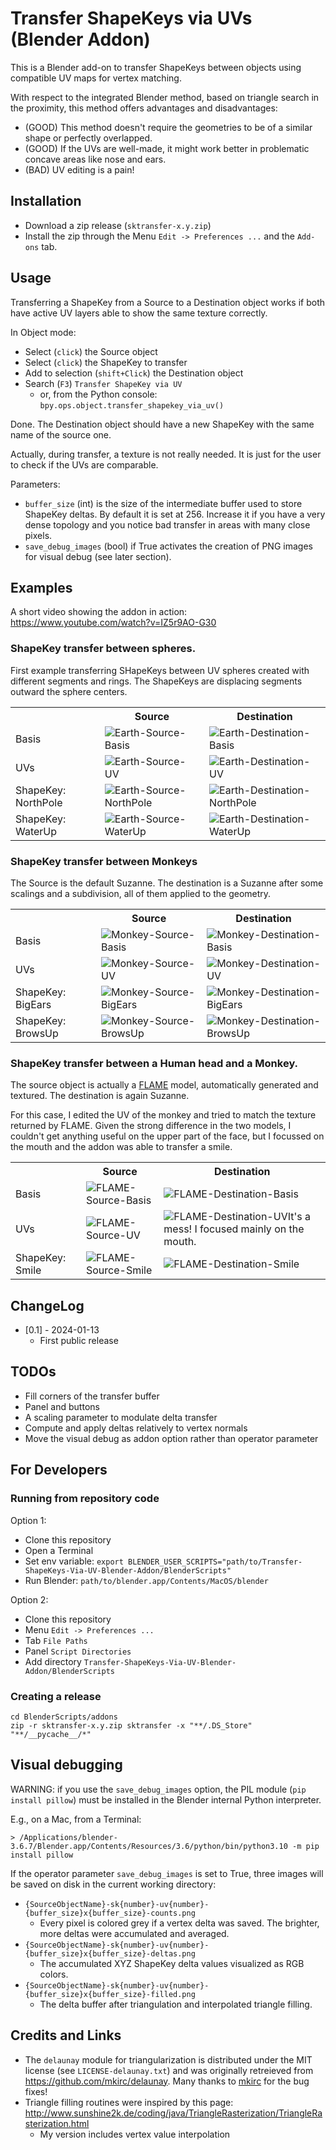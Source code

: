 # Transfer ShapeKeys via UVs (Blender Addon)

This is a Blender add-on to transfer ShapeKeys between objects using compatible UV maps for vertex matching.

With respect to the integrated Blender method, based on triangle search in the proximity, this method offers advantages and disadvantages:

* (GOOD) This method doesn't require the geometries to be of a similar shape or perfectly overlapped.
* (GOOD) If the UVs are well-made, it might work better in problematic concave areas like nose and ears.
* (BAD) UV editing is a pain!

## Installation

* Download a zip release (`sktransfer-x.y.zip`)
* Install the zip through the Menu `Edit -> Preferences ...` and the `Add-ons` tab.

## Usage


Transferring a ShapeKey from a Source to a Destination object works if both have active UV layers able to show the same texture correctly.

In Object mode:

* Select (`click`) the Source object
* Select (`click`) the ShapeKey to transfer
* Add to selection (`shift+Click`) the Destination object
* Search (`F3`) `Transfer ShapeKey via UV`
  * or, from the Python console: `bpy.ops.object.transfer_shapekey_via_uv()`


Done. The Destination object should have a new ShapeKey with the same name of the source one.

Actually, during transfer, a texture is not really needed. It is just for the user to check if the UVs are comparable.


Parameters:

* `buffer_size` (int) is the size of the intermediate buffer used to store ShapeKey deltas. By default it is set at 256. Increase it if you have a very dense topology and you notice bad transfer in areas with many close pixels.
* `save_debug_images` (bool) if True activates the creation of PNG images for visual debug (see later section).

## Examples

A short video showing the addon in action: <https://www.youtube.com/watch?v=IZ5r9AO-G30>


### ShapeKey transfer between spheres.

First example transferring SHapeKeys between UV spheres created with different segments and rings.
The ShapeKeys are displacing segments outward the sphere centers.

<table>
<tr><th></th><th>Source</th><th>Destination</th></tr>
<tr><td>Basis</td><td><img src="Pics/Earth-Source-Basis.png" alt="Earth-Source-Basis"></td><td><img src="Pics/Earth-Destination-Basis.png" alt="Earth-Destination-Basis"></td></tr>
<tr><td>UVs</td><td><img src="Pics/Earth-Source-UV.png" alt="Earth-Source-UV"></td><td><img src="Pics/Earth-Destination-UV.png" alt="Earth-Destination-UV"></td></tr>
<tr><td>ShapeKey: NorthPole</td><td><img src="Pics/Earth-Source-NorthPole.png" alt="Earth-Source-NorthPole"></td><td><img src="Pics/Earth-Destination-NorthPole.png" alt="Earth-Destination-NorthPole"></td></tr>
<tr><td>ShapeKey: WaterUp</td><td><img src="Pics/Earth-Source-WaterUp.png" alt="Earth-Source-WaterUp"></td><td><img src="Pics/Earth-Destination-WaterUp.png" alt="Earth-Destination-WaterUp"></td></tr>
</table>

### ShapeKey transfer between Monkeys

The Source is the default Suzanne. The destination is a Suzanne after some scalings and a subdivision, all of them applied to the geometry.

<table>
<tr><th></th><th>Source</th><th>Destination</th></tr>
<tr><td>Basis</td><td><img src="Pics/Monkey-Source-Basis.png" alt="Monkey-Source-Basis"></td><td><img src="Pics/Monkey-Destination-Basis.png" alt="Monkey-Destination-Basis"></td></tr>
<tr><td>UVs</td><td><img src="Pics/Monkey-Source-UV.png" alt="Monkey-Source-UV"></td><td><img src="Pics/Monkey-Destination-UV.png" alt="Monkey-Destination-UV"></td></tr>
<tr><td>ShapeKey: BigEars</td><td><img src="Pics/Monkey-Source-BigEars.png" alt="Monkey-Source-BigEars"></td><td><img src="Pics/Monkey-Destination-BigEars.png" alt="Monkey-Destination-BigEars"></td></tr>
<tr><td>ShapeKey: BrowsUp</td><td><img src="Pics/Monkey-Source-BrowsUp.png" alt="Monkey-Source-BrowsUp"></td><td><img src="Pics/Monkey-Destination-BrowsUp.png" alt="Monkey-Destination-BrowsUp"></td></tr>
</table>


### ShapeKey transfer between a Human head and a Monkey.

The source object is actually a [FLAME](https://github.com/TimoBolkart/FLAME-Blender-Add-on) model, automatically generated and textured. The destination is again Suzanne.

For this case, I edited the UV of the monkey and tried to match the texture returned by FLAME. Given the strong difference in the two models, I couldn't get anything useful on the upper part of the face, but I focussed on the mouth and the addon was able to transfer a smile. 

<table>
<tr><th></th><th>Source</th><th>Destination</th></tr>
<tr><td>Basis</td><td><img src="Pics/FLAME-Source-Basis.png" alt="FLAME-Source-Basis"></td><td><img src="Pics/FLAME-Destination-Basis.png" alt="FLAME-Destination-Basis"></td></tr>
<tr><td>UVs</td><td><img src="Pics/FLAME-Source-UV.png" alt="FLAME-Source-UV"></td><td><img src="Pics/FLAME-Destination-UV.png" alt="FLAME-Destination-UV">It's a mess! I focused mainly on the mouth.</td></tr>
<tr><td>ShapeKey: Smile</td><td><img src="Pics/FLAME-Source-Smile.png" alt="FLAME-Source-Smile"></td><td><img src="Pics/FLAME-Destination-Smile.png" alt="FLAME-Destination-Smile"></td></tr>
</table>


## ChangeLog

* [0.1] - 2024-01-13
  * First public release


## TODOs

* Fill corners of the transfer buffer
* Panel and buttons
* A scaling parameter to modulate delta transfer
* Compute and apply deltas relatively to vertex normals
* Move the visual debug as addon option rather than operator parameter


## For Developers

### Running from repository code

Option 1:

* Clone this repository
* Open a Terminal
* Set env variable: `export BLENDER_USER_SCRIPTS="path/to/Transfer-ShapeKeys-Via-UV-Blender-Addon/BlenderScripts"`
* Run Blender: `path/to/blender.app/Contents/MacOS/blender`

Option 2:

* Clone this repository
* Menu `Edit -> Preferences ...`
* Tab `File Paths`
* Panel `Script Directories`
* Add directory `Transfer-ShapeKeys-Via-UV-Blender-Addon/BlenderScripts`


### Creating a release

    cd BlenderScripts/addons
    zip -r sktransfer-x.y.zip sktransfer -x "**/.DS_Store" "**/__pycache__/*"


## Visual debugging

WARNING: if you use the `save_debug_images` option, the PIL module (`pip install pillow`) must be installed in the Blender internal Python interpreter.

E.g., on a Mac, from a Terminal:

    > /Applications/blender-3.6.7/Blender.app/Contents/Resources/3.6/python/bin/python3.10 -m pip install pillow

If the operator parameter `save_debug_images` is set to True, three images will be saved on disk in the current working directory:
* `{SourceObjectName}-sk{number}-uv{number}-{buffer_size}x{buffer_size}-counts.png`
  * Every pixel is colored grey if a vertex delta was saved. The brighter, more deltas were accumulated and averaged.
* `{SourceObjectName}-sk{number}-uv{number}-{buffer_size}x{buffer_size}-deltas.png`
  * The accumulated XYZ ShapeKey delta values visualized as RGB colors.
* `{SourceObjectName}-sk{number}-uv{number}-{buffer_size}x{buffer_size}-filled.png`
  * The delta buffer after triangulation and interpolated triangle filling.

## Credits and Links

* The `delaunay` module for triangularization is distributed under the MIT license (see `LICENSE-delaunay.txt`) and was originally retreieved from <https://github.com/mkirc/delaunay>. Many thanks to [mkirc](https://github.com/mkirc) for the bug fixes!
* Triangle filling routines were inspired by this page: <http://www.sunshine2k.de/coding/java/TriangleRasterization/TriangleRasterization.html>
  * My version includes vertex value interpolation
